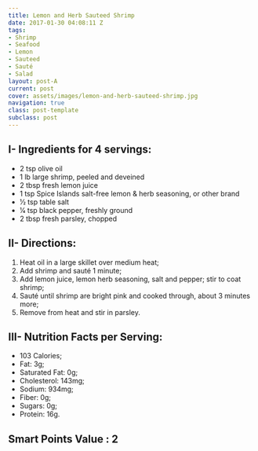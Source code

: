 ```yaml
---
title: Lemon and Herb Sauteed Shrimp
date: 2017-01-30 04:08:11 Z
tags:
- Shrimp
- Seafood
- Lemon
- Sauteed
- Sauté
- Salad
layout: post-A
current: post
cover: assets/images/lemon-and-herb-sauteed-shrimp.jpg
navigation: true
class: post-template
subclass: post
---
```


## I- Ingredients for 4 servings:  
* 2 tsp olive oil
* 1 lb large shrimp, peeled and deveined
* 2 tbsp fresh lemon juice
* 1 tsp Spice Islands salt-free lemon & herb seasoning, or other brand
* 1⁄2 tsp table salt
* 1⁄4 tsp black pepper, freshly ground
* 2 tbsp fresh parsley, chopped

## II- Directions:
1. Heat oil in a large skillet over medium heat;
1. Add shrimp and sauté 1 minute;
1. Add lemon juice, lemon herb seasoning, salt and pepper; stir to coat shrimp;
1. Sauté until shrimp are bright pink and cooked through, about 3 minutes more;
1. Remove from heat and stir in parsley.

## III- Nutrition Facts per Serving:
* 103 Calories;
* Fat: 3g;
* Saturated Fat: 0g;
* Cholesterol: 143mg;
* Sodium: 934mg;
* Fiber: 0g;
* Sugars: 0g;
* Protein: 16g.

## Smart Points Value : 2
